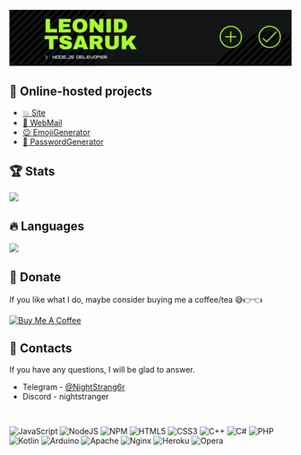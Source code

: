 [![Header](https://raw.githubusercontent.com/NightStrang6r/nightstrang6r/main/assets/header.png)](https://nightstranger.space)

## 👀 Online-hosted projects
- [💥 Site](https://nightstranger.space "Personal site")
- [📧 WebMail](https://mail.nightstranger.space "Web Mail")
- [😉 EmojiGenerator](https://nightstrang6r.github.io/EmojiGenerator/ "Emoji Generator")
- [🔐 PasswordGenerator](https://nightstrang6r.github.io/PasswordGenerator/ "Password Generator")

## 🏆 Stats

<img src="https://github-readme-stats.vercel.app/api?username=NightStrang6r&hide=contribs,prs,issues&count_private=true&show_icons=true&theme=radical" />

## 🔥 Languages

<img src="https://github-readme-stats.vercel.app/api/top-langs/?username=nightstrang6r&layout=compact&theme=radical" />

## 🎁 Donate
If you like what I do, maybe consider buying me a coffee/tea 😅👉👈

<a href="https://send.monobank.ua/jar/7fiVkcrWYv" target="_blank"><img src="https://cdn.buymeacoffee.com/buttons/v2/default-red.png" alt="Buy Me A Coffee" width="150" /></a>

## 📧 Contacts
If you have any questions, I will be glad to answer.

- Telegram - [@NightStrang6r](https://t.me/NightStrang6r)
- Discord - nightstranger

<br />

![JavaScript](https://img.shields.io/badge/javascript-%23323330.svg?style=for-the-badge&logo=javascript&logoColor=%23F7DF1E)
![NodeJS](https://img.shields.io/badge/node.js-6DA55F?style=for-the-badge&logo=node.js&logoColor=white)
![NPM](https://img.shields.io/badge/NPM-%23000000.svg?style=for-the-badge&logo=npm&logoColor=white)
![HTML5](https://img.shields.io/badge/html5-%23E34F26.svg?style=for-the-badge&logo=html5&logoColor=white)
![CSS3](https://img.shields.io/badge/css3-%231572B6.svg?style=for-the-badge&logo=css3&logoColor=white)
![C++](https://img.shields.io/badge/c++-%2300599C.svg?style=for-the-badge&logo=c%2B%2B&logoColor=white)
![C#](https://img.shields.io/badge/c%23-%23239120.svg?style=for-the-badge&logo=c-sharp&logoColor=white)
![PHP](https://img.shields.io/badge/php-%23777BB4.svg?style=for-the-badge&logo=php&logoColor=white)
![Kotlin](https://img.shields.io/badge/kotlin-%230095D5.svg?style=for-the-badge&logo=kotlin&logoColor=white)
![Arduino](https://img.shields.io/badge/-Arduino-00979D?style=for-the-badge&logo=Arduino&logoColor=white)
![Apache](https://img.shields.io/badge/apache-%23D42029.svg?style=for-the-badge&logo=apache&logoColor=white)
![Nginx](https://img.shields.io/badge/nginx-%23009639.svg?style=for-the-badge&logo=nginx&logoColor=white)
![Heroku](https://img.shields.io/badge/heroku-%23430098.svg?style=for-the-badge&logo=heroku&logoColor=white)
![Opera](https://img.shields.io/badge/Opera-FF1B2D?style=for-the-badge&logo=Opera&logoColor=white)
